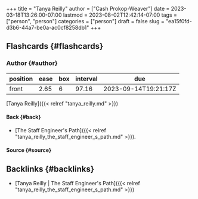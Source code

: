+++
title = "Tanya Reilly"
author = ["Cash Prokop-Weaver"]
date = 2023-03-18T13:26:00-07:00
lastmod = 2023-08-02T12:42:14-07:00
tags = ["person", "person"]
categories = ["person"]
draft = false
slug = "ea15f0fd-d3b6-44a7-be0a-ac0cf8258db1"
+++

## Flashcards {#flashcards}


### Author {#author}

| position | ease | box | interval | due                  |
|----------|------|-----|----------|----------------------|
| front    | 2.65 | 6   | 97.16    | 2023-09-14T19:21:17Z |

[Tanya Reilly]({{< relref "tanya_reilly.md" >}})


#### Back {#back}

-   [The Staff Engineer's Path]({{< relref "tanya_reilly_the_staff_engineer_s_path.md" >}}).


#### Source {#source}


## Backlinks {#backlinks}

-   [Tanya Reilly | The Staff Engineer's Path]({{< relref "tanya_reilly_the_staff_engineer_s_path.md" >}})
